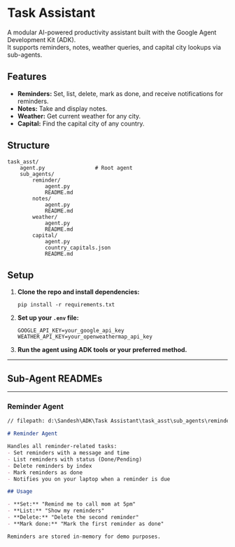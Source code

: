 # Task Assistant

A modular AI-powered productivity assistant built with the Google Agent Development Kit (ADK).  
It supports reminders, notes, weather queries, and capital city lookups via sub-agents.

## Features

- **Reminders:** Set, list, delete, mark as done, and receive notifications for reminders.
- **Notes:** Take and display notes.
- **Weather:** Get current weather for any city.
- **Capital:** Find the capital city of any country.

## Structure

```
task_asst/
    agent.py                # Root agent
    sub_agents/
        reminder/
            agent.py
            README.md
        notes/
            agent.py
            README.md
        weather/
            agent.py
            README.md
        capital/
            agent.py
            country_capitals.json
            README.md
```

## Setup

1. **Clone the repo and install dependencies:**
    ```
    pip install -r requirements.txt
    ```

2. **Set up your `.env` file:**
    ```
    GOOGLE_API_KEY=your_google_api_key
    WEATHER_API_KEY=your_openweathermap_api_key
    ```

3. **Run the agent using ADK tools or your preferred method.**

---

## Sub-Agent READMEs

---

### Reminder Agent

````markdown
// filepath: d:\Sandesh\ADK\Task Assistant\task_asst\sub_agents\reminder\README.md

# Reminder Agent

Handles all reminder-related tasks:
- Set reminders with a message and time
- List reminders with status (Done/Pending)
- Delete reminders by index
- Mark reminders as done
- Notifies you on your laptop when a reminder is due

## Usage

- **Set:** "Remind me to call mom at 5pm"
- **List:** "Show my reminders"
- **Delete:** "Delete the second reminder"
- **Mark done:** "Mark the first reminder as done"

Reminders are stored in-memory for demo purposes.